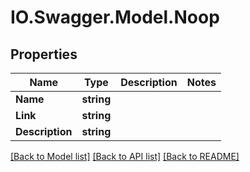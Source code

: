 # IO.Swagger.Model.Noop
## Properties

Name | Type | Description | Notes
------------ | ------------- | ------------- | -------------
**Name** | **string** |  | 
**Link** | **string** |  | 
**Description** | **string** |  | 

[[Back to Model list]](../README.md#documentation-for-models) [[Back to API list]](../README.md#documentation-for-api-endpoints) [[Back to README]](../README.md)

